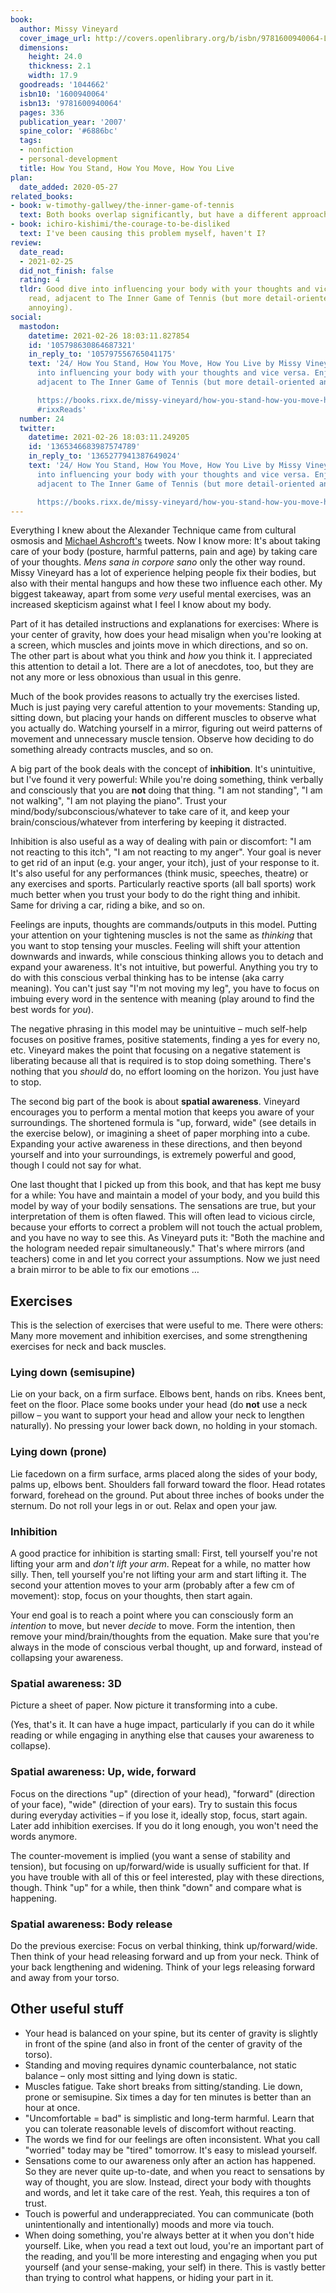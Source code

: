 ```yaml
---
book:
  author: Missy Vineyard
  cover_image_url: http://covers.openlibrary.org/b/isbn/9781600940064-L.jpg
  dimensions:
    height: 24.0
    thickness: 2.1
    width: 17.9
  goodreads: '1044662'
  isbn10: '1600940064'
  isbn13: '9781600940064'
  pages: 336
  publication_year: '2007'
  spine_color: '#6886bc'
  tags:
  - nonfiction
  - personal-development
  title: How You Stand, How You Move, How You Live
plan:
  date_added: 2020-05-27
related_books:
- book: w-timothy-gallwey/the-inner-game-of-tennis
  text: Both books overlap significantly, but have a different approach.
- book: ichiro-kishimi/the-courage-to-be-disliked
  text: I've been causing this problem myself, haven't I?
review:
  date_read:
  - 2021-02-25
  did_not_finish: false
  rating: 4
  tldr: Good dive into influencing your body with your thoughts and vice versa. Enjoyable
    read, adjacent to The Inner Game of Tennis (but more detail-oriented and less
    annoying).
social:
  mastodon:
    datetime: 2021-02-26 18:03:11.827854
    id: '105798630864687321'
    in_reply_to: '105797556765041175'
    text: '24/ How You Stand, How You Move, How You Live by Missy Vineyard. Good dive
      into influencing your body with your thoughts and vice versa. Enjoyable read,
      adjacent to The Inner Game of Tennis (but more detail-oriented and less annoying).

      https://books.rixx.de/missy-vineyard/how-you-stand-how-you-move-how-you-live/
      #rixxReads'
  number: 24
  twitter:
    datetime: 2021-02-26 18:03:11.249205
    id: '1365346683987574789'
    in_reply_to: '1365277941387649024'
    text: '24/ How You Stand, How You Move, How You Live by Missy Vineyard. Good dive
      into influencing your body with your thoughts and vice versa. Enjoyable read,
      adjacent to The Inner Game of Tennis (but more detail-oriented and less annoying).

      https://books.rixx.de/missy-vineyard/how-you-stand-how-you-move-how-you-live/'
---
```


Everything I knew about the Alexander Technique came from cultural osmosis and [Michael
Ashcroft's](https://twitter.com/m_ashcroft) tweets. Now I know more: It's about taking care of your body (posture,
harmful patterns, pain and age) by taking care of your thoughts. *Mens sana in corpore sano* only the other way round.
Missy Vineyard has a lot of experience helping people fix their bodies, but also with their mental hangups and how these
two influence each other. My biggest takeaway, apart from some *very* useful mental exercises, was an increased
skepticism against what I feel I know about my body.

Part of it has detailed instructions and explanations for exercises: Where is your center of gravity, how does your head
misalign when you're looking at a screen, which muscles and joints move in which directions, and so on. The other part
is about what you think and *how* you think it. I appreciated this attention to detail a lot. There are a lot of
anecdotes, too, but they are not any more or less obnoxious than usual in this genre.

Much of the book provides reasons to actually try the exercises listed. Much is just paying very careful attention to
your movements: Standing up, sitting down, but placing your hands on different muscles to observe what you actually do.
Watching yourself in a mirror, figuring out weird patterns of movement and unnecessary muscle tension. Observe how
deciding to do something already contracts muscles, and so on.

A big part of the book deals with the concept of **inhibition**. It's unintuitive, but I've found it very powerful:
While you're doing something, think verbally and consciously that you are **not** doing that thing. "I am not standing",
"I am not walking", "I am not playing the piano". Trust your mind/body/subconscious/whatever to take care of it, and
keep your brain/conscious/whatever from interfering by keeping it distracted.

Inhibition is also useful as a way of dealing with pain or discomfort: "I am not reacting to this itch", "I am not reacting
to my anger". Your goal is never to get rid of an input (e.g. your anger, your itch), just of your response to it. It's
also useful for any performances (think music, speeches, theatre) or any exercises and sports. Particularly reactive
sports (all ball sports) work much better when you trust your body to do the right thing and inhibit. Same for driving a
car, riding a bike, and so on.

Feelings are inputs, thoughts are commands/outputs in this model. Putting your attention on your tightening muscles is
not the same as *thinking* that you want to stop tensing your muscles. Feeling will shift your attention downwards and
inwards, while conscious thinking allows you to detach and expand your awareness. It's not intuitive, but powerful.
Anything you try to do with this conscious verbal thinking has to be intense (aka carry meaning). You can't just say
"I'm not moving my leg", you have to focus on imbuing every word in the sentence with meaning (play around to find the
best words for *you*).

The negative phrasing in this model may be unintuitive – much self-help focuses on positive frames, positive statements,
finding a yes for every no, etc. Vineyard makes the point that focusing on a negative statement is liberating because
all that is required is to stop doing something. There's nothing that you *should* do, no effort looming on the horizon.
You just have to stop.

The second big part of the book is about **spatial awareness**. Vineyard encourages you to perform a mental motion that
keeps you aware of your surroundings. The shortened formula is "up, forward, wide" (see details in the exercise below),
or imagining a sheet of paper morphing into a cube. Expanding your active awareness in these directions, and then beyond
yourself and into your surroundings, is extremely powerful and good, though I could not say for what.

One last thought that I picked up from this book, and that has kept me busy for a while: You have and maintain a model
of your body, and you build this model by way of your bodily sensations. The sensations are true, but your
interpretation of them is often flawed. This will often lead to vicious circle, because your efforts to correct a
problem will not touch the actual problem, and you have no way to see this. As Vineyard puts it: "Both the machine and
the hologram needed repair simultaneously." That's where mirrors (and teachers) come in and let you correct your
assumptions. Now we just need a brain mirror to be able to fix our emotions …

## Exercises

This is the selection of exercises that were useful to me. There were others: Many more movement and inhibition
exercises, and some strengthening exercises for neck and back muscles.

### Lying down (semisupine)

Lie on your back, on a firm surface. Elbows bent, hands on ribs. Knees bent, feet on the floor. Place some books under
your head (do **not** use a neck pillow – you want to support your head and allow your neck to lengthen naturally). No
pressing your lower back down, no holding in your stomach.

### Lying down (prone)

Lie facedown on a firm surface, arms placed along the sides of your body, palms up, elbows bent. Shoulders fall forward
toward the floor. Head rotates forward, forehead on the ground. Put about three inches of books under the sternum. Do
not roll your legs in or out. Relax and open your jaw.

### Inhibition

A good practice for inhibition is starting small: First, tell yourself you're not lifting your arm and *don't lift your
arm*. Repeat for a while, no matter how silly. Then, tell yourself you're not lifting your arm and start lifting it. The
second your attention moves to your arm (probably after a few cm of movement): stop, focus on your thoughts,
then start again.

Your end goal is to reach a point where you can consciously form an *intention* to move, but never *decide* to move.
Form the intention, then remove your mind/brain/thoughts from the equation. Make sure that you're always in the mode of
conscious verbal thought, up and forward, instead of collapsing your awareness.

### Spatial awareness: 3D

Picture a sheet of paper. Now picture it transforming into a cube.

(Yes, that's it. It can have a huge impact, particularly if you can do it while reading or while engaging in anything
else that causes your awareness to collapse).

### Spatial awareness: Up, wide, forward

Focus on the directions "up" (direction of your head), "forward" (direction of your face), "wide" (direction of your
ears). Try to sustain this focus during everyday activities – if you lose it, ideally stop, focus, start again. Later
add inhibition exercises. If you do it long enough, you won't need the words anymore.

The counter-movement is implied (you want a sense of stability and tension), but focusing on up/forward/wide is usually
sufficient for that. If you have trouble with all of this or feel interested, play with these directions, though. Think
"up" for a while, then think "down" and compare what is happening.

### Spatial awareness: Body release

Do the previous exercise: Focus on verbal thinking, think up/forward/wide. Then think of your head releasing forward and
up from your neck. Think of your back lengthening and widening. Think of your legs releasing forward and away from your
torso.

## Other useful stuff

- Your head is balanced on your spine, but its center of gravity is slightly in front of the spine (and also in front of
  the center of gravity of the torso).
- Standing and moving requires dynamic counterbalance, not static balance – only most sitting and lying down is static.
- Muscles fatigue. Take short breaks from sitting/standing. Lie down, prone or semisupine. Six times a day for ten
  minutes is better than an hour at once.
- "Uncomfortable = bad" is simplistic and long-term harmful. Learn that you can tolerate reasonable levels of discomfort
  without reacting.
- The words we find for our feelings are often inconsistent. What you call "worried" today may be "tired" tomorrow. It's
  easy to mislead yourself.
- Sensations come to our awareness only after an action has happened. So they are never quite up-to-date, and when you
  react to sensations by way of thought, you are slow. Instead, direct your body with thoughts and words, and let it
  take care of the rest. Yeah, this requires a ton of trust.
- Touch is powerful and underappreciated. You can communicate (both unintentionally and intentionally) moods and more
  via touch.
- When doing something, you're always better at it when you don't hide yourself. Like, when you read a text out loud,
  you're an important part of the reading, and you'll be more interesting and engaging when you put yourself (and your
  sense-making, your self) in there. This is vastly better than trying to control what happens, or hiding your part in
  it.
